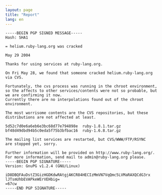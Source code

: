 ```yaml
---
layout: page
title: "Report"
lang: en
---
```


    
    -----BEGIN PGP SIGNED MESSAGE-----
    Hash: SHA1
    
    = helium.ruby-lang.org was cracked
    
    May 29 2004
    
    Thanks for using services at ruby-lang.org.
    
    On Fri May 28, we found that someone cracked helium.ruby-lang.org
    via CVS.
    
    Fortunately, the cvs process was running in the chroot environment,
    so the affects to other services/contents were not so probable, but
    we are confirming it now.
    Currently there are no interpolations found out of the chroot
    environment.
    
    The most worrisome contents are the CVS repositories, but these
    distributions are not affected at least.
    
    5d52c7d0e6a6eb6e3bc68d77e794898e  ruby-1.8.1.tar.gz
    bf48d49dbd94b5c0eda5f75b3bfbac16  ruby-1.6.8.tar.gz
    
    The mailing list services are restarted, but CVS/WWW/FTP/RSYNC
    are stopped yet, sorry.
    
    Further information will be provided on http://www.ruby-lang.org/.
    For more information, send mail to admin@ruby-lang.org please.
    -----BEGIN PGP SIGNATURE-----
    Version: GnuPG v1.2.4 (GNU/Linux)
    
    iD8DBQFAuDstZ3GizHGDKdwRAtgjAKCR84HECIzMmVN7VqQmc5LVMaRAXQCdG3rx
    lJTsmUhbEVAPkeWErVEHbig=
    =67cw
    -----END PGP SIGNATURE-----

